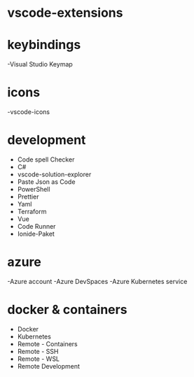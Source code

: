 # vscode-extensions

# keybindings
-Visual Studio Keymap

# icons
-vscode-icons

# development
- Code spell Checker
- C#
- vscode-solution-explorer
- Paste Json as Code
- PowerShell
- Prettier
- Yaml
- Terraform
- Vue
- Code Runner
- Ionide-Paket

# azure
-Azure account
-Azure DevSpaces
-Azure Kubernetes service


# docker & containers
- Docker
- Kubernetes
- Remote - Containers
- Remote - SSH
- Remote - WSL
- Remote Development
